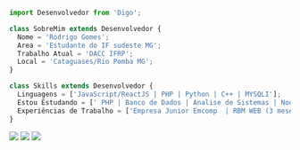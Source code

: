 ```js
import Desenvolvedor from 'Digo';

class SobreMim extends Desenvolvedor {
  Nome = 'Rodrigo Gomes';
  Area = 'Estudante do IF sudeste MG';
  Trabalho Atual = 'DACC IFRP';
  Local = 'Cataguases/Rio Pomba MG';
}

class Skills extends Desenvolvedor {
  Linguagens = ['JavaScript/ReactJS | PHP | Python | C++ | MYSQLI'];
  Estou Estudando = [' PHP | Banco de Dados | Analise de Sistemas | NodeJS | Laravel'];
  Experiências de Trabalho = ['Empresa Junior Emcomp  | RBM WEB (3 meses)  | Projeto de Extensão Divulga DACC'];
}
```
<p align="left">
  <a href="#" alt="Gmail">
  <img src="https://img.shields.io/badge/-Gmail-FF0000?style=flat-square&labelColor=FF0000&logo=gmail&logoColor=white&link=kamplayshd@gmail.com" /></a>
  
  <a href="#" alt="Facebook">
  <img src="https://img.shields.io/badge/-Facebook-3b5998?style=flat-square&labelColor=3b5998&logo=facebook&logoColor=white&link=https://www.facebook.com/rodrigo.malaquias.737/"/></a>

  <a href="#" alt="Instagram">
  <img src="https://img.shields.io/badge/-Instagram-DF0174?style=flat-square&labelColor=DF0174&logo=instagram&logoColor=white&link=https://www.instagram.com/thesamedigo/"/></a>
</p>  
